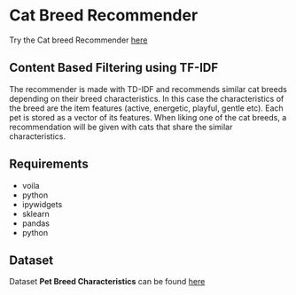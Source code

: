 # Cat Breed Recommender
Try the Cat breed Recommender [here](https://cat-breed-recommender.herokuapp.com/)


## Content Based Filtering using TF-IDF
The recommender is made with TD-IDF and recommends similar cat breeds depending on their breed characteristics. In this case the characteristics of the breed are the item features (active, energetic, playful, gentle etc). Each pet is stored as a vector of its features. When liking one of the cat breeds, a recommendation will be given with cats that share the similar characteristics.


## Requirements
* voila
* python
* ipywidgets
* sklearn
* pandas
* python 

## Dataset
Dataset **Pet Breed Characteristics** can be found [here](https://www.kaggle.com/rturley/pet-breed-characteristics)